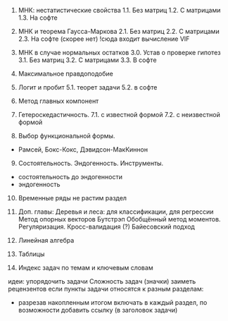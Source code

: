 1. МНК: нестатистические свойства
1.1. Без матриц
1.2. С матрицами
1.3. На софте

2. МНК и теорема Гаусса-Маркова
2.1. Без матриц
2.2. С матрицами
2.3. На софте (скорее нет)
!сюда входит вычисление VIF

3. МНК в случае нормальных остатков
3.0. Устав о проверке гипотез
3.1. Без матриц
3.2. С матрицами
3.3. В софте

4. Максимальное правдоподобие


5. Логит и пробит
5.1. теорет задачи
5.2. в софте


6. Метод главных компонент


7. Гетероскедастичность.
7.1. с известной формой
7.2. с неизвестной формой

8. Выбор функциональной формы.
- Рамсей, Бокс-Кокс, Дэвидсон-МакКиннон

9. Состоятельность. Эндогенность. Инструменты.
- состоятельность до эндогенности
- эндогенность

10. Временные ряды
не растим раздел

11. Доп. главы:
Деревья и леса: для классификации, для регрессии
Метод опорных векторов
Бутстрэп
Обобщённый метод моментов.
Регуляризация.
Кросс-валидация (?)
Байесовский подход

13. Линейная алгебра

14. Таблицы

15. Индекс задач по темам и ключевым словам


идеи:
упорядочить задачи
Сложность задач (значки)
заиметь рецензентов
если пункты задачи относятся к разным разделам:
- разрезав накопленным итогом включать в каждый раздел, по возможности добавить ссылку (в заголовок задачи)
